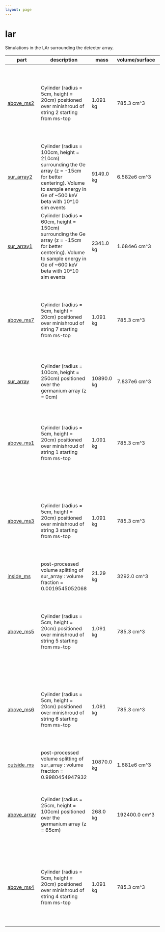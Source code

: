 ```yaml
---
layout: page
---
```


# lar

Simulations in the LAr surrounding the detector array.

| part | description | mass | volume/surface | Density | MaGe volumes |
| -- | -- | -- | -- | -- | -- |
| [above_ms2](/gerda-mage-sim/volumes/parts/above_ms2) | Cylinder (radius = 5cm, height = 20cm) positioned over minishroud of string 2 starting from ms-top | 1.091 kg | 785.3 cm^3 | 1.39 g cm^-3 | `/MG/generator/Sampling/volume/name                Cylinder`, `/MG/generator/Sampling/volume/innerCylinderRadius 0 mm`, `/MG/generator/Sampling/volume/outerCylinderRadius 5 cm`, `/MG/generator/Sampling/volume/cylinderHeight      10 cm`, `/MG/generator/Sampling/volume/offsetCenterXPos    55.0 mm`, `/MG/generator/Sampling/volume/offsetCenterYPos    95.2628 mm`, `/MG/generator/Sampling/volume/offsetCenterZPos    143.9 mm` |
| [sur_array2](/gerda-mage-sim/volumes/parts/sur_array2) | Cylinder (radius = 100cm, height = 210cm) surrounding the Ge array (z = -15cm for better centering). Volume to sample energy in Ge of ~500 keV beta with 10^10 sim events | 9149.0 kg | 6.582e6 cm^3 | 1.39 g cm^-3 | `/MG/generator/Sampling/volume/name                Cylinder`, `/MG/generator/Sampling/volume/innerCylinderRadius 0 mm`, `/MG/generator/Sampling/volume/outerCylinderRadius 100 cm`, `/MG/generator/Sampling/volume/cylinderHeight      210 cm` |
| [sur_array1](/gerda-mage-sim/volumes/parts/sur_array1) | Cylinder (radius = 60cm, height = 150cm) surrounding the Ge array (z = -15cm for better centering). Volume to sample energy in Ge of ~600 keV beta with 10^10 sim events | 2341.0 kg | 1.684e6 cm^3 | 1.39 g cm^-3 | `/MG/generator/Sampling/volume/name                Cylinder`, `/MG/generator/Sampling/volume/innerCylinderRadius 0 mm`, `/MG/generator/Sampling/volume/outerCylinderRadius 60 cm`, `/MG/generator/Sampling/volume/cylinderHeight      150 cm` |
| [above_ms7](/gerda-mage-sim/volumes/parts/above_ms7) | Cylinder (radius = 5cm, height = 20cm) positioned over minishroud of string 7 starting from ms-top | 1.091 kg | 785.3 cm^3 | 1.39 g cm^-3 | `/MG/generator/Sampling/volume/name                Cylinder`, `/MG/generator/Sampling/volume/innerCylinderRadius 0 mm`, `/MG/generator/Sampling/volume/outerCylinderRadius 5 cm`, `/MG/generator/Sampling/volume/cylinderHeight      10 cm`, `/MG/generator/Sampling/volume/offsetCenterXPos    0.0 mm`, `/MG/generator/Sampling/volume/offsetCenterYPos    0.0 mm`, `/MG/generator/Sampling/volume/offsetCenterZPos    143.9 mm` |
| [sur_array](/gerda-mage-sim/volumes/parts/sur_array) | Cylinder (radius = 100cm, height = 250cm) positioned over the germanium array (z = 0cm) | 10890.0 kg | 7.837e6 cm^3 | 1.39 g cm^-3 | `/MG/generator/Sampling/volume/name                Cylinder`, `/MG/generator/Sampling/volume/innerCylinderRadius 0 mm`, `/MG/generator/Sampling/volume/outerCylinderRadius 100 cm`, `/MG/generator/Sampling/volume/cylinderHeight      250 cm` |
| [above_ms1](/gerda-mage-sim/volumes/parts/above_ms1) | Cylinder (radius = 5cm, height = 20cm) positioned over minishroud of string 1 starting from ms-top | 1.091 kg | 785.3 cm^3 | 1.39 g cm^-3 | `/MG/generator/Sampling/volume/name                Cylinder`, `/MG/generator/Sampling/volume/innerCylinderRadius 0 mm`, `/MG/generator/Sampling/volume/outerCylinderRadius 5 cm`, `/MG/generator/Sampling/volume/cylinderHeight      10 cm`, `/MG/generator/Sampling/volume/offsetCenterXPos    110.0 mm`, `/MG/generator/Sampling/volume/offsetCenterYPos    0.0 mm`, `/MG/generator/Sampling/volume/offsetCenterZPos    143.9 mm` |
| [above_ms3](/gerda-mage-sim/volumes/parts/above_ms3) | Cylinder (radius = 5cm, height = 20cm) positioned over minishroud of string 3 starting from ms-top | 1.091 kg | 785.3 cm^3 | 1.39 g cm^-3 | `/MG/generator/Sampling/volume/name                Cylinder`, `/MG/generator/Sampling/volume/innerCylinderRadius 0 mm`, `/MG/generator/Sampling/volume/outerCylinderRadius 5 cm`, `/MG/generator/Sampling/volume/cylinderHeight      10 cm`, `/MG/generator/Sampling/volume/offsetCenterXPos    -55.0 mm`, `/MG/generator/Sampling/volume/offsetCenterYPos    95.2628 mm`, `/MG/generator/Sampling/volume/offsetCenterZPos    143.9 mm` |
| [inside_ms](/gerda-mage-sim/volumes/parts/inside_ms) | post-processed volume splitting of sur_array : volume fraction = 0.0019545052068 | 21.29 kg | 3292.0 cm^3 | 1.39 g cm^-3 | obtained by post-processing of sur_array simulations |
| [above_ms5](/gerda-mage-sim/volumes/parts/above_ms5) | Cylinder (radius = 5cm, height = 20cm) positioned over minishroud of string 5 starting from ms-top | 1.091 kg | 785.3 cm^3 | 1.39 g cm^-3 | `/MG/generator/Sampling/volume/name                Cylinder`, `/MG/generator/Sampling/volume/innerCylinderRadius 0 mm`, `/MG/generator/Sampling/volume/outerCylinderRadius 5 cm`, `/MG/generator/Sampling/volume/cylinderHeight      10 cm`, `/MG/generator/Sampling/volume/offsetCenterXPos    -55.0 mm`, `/MG/generator/Sampling/volume/offsetCenterYPos    -95.2628 mm`, `/MG/generator/Sampling/volume/offsetCenterZPos    143.9 mm` |
| [above_ms6](/gerda-mage-sim/volumes/parts/above_ms6) | Cylinder (radius = 5cm, height = 20cm) positioned over minishroud of string 6 starting from ms-top | 1.091 kg | 785.3 cm^3 | 1.39 g cm^-3 | `/MG/generator/Sampling/volume/name                Cylinder`, `/MG/generator/Sampling/volume/innerCylinderRadius 0 mm`, `/MG/generator/Sampling/volume/outerCylinderRadius 5 cm`, `/MG/generator/Sampling/volume/cylinderHeight      10 cm`, `/MG/generator/Sampling/volume/offsetCenterXPos    55.0 mm`, `/MG/generator/Sampling/volume/offsetCenterYPos    -95.2628 mm`, `/MG/generator/Sampling/volume/offsetCenterZPos    143.9 mm` |
| [outside_ms](/gerda-mage-sim/volumes/parts/outside_ms) | post-processed volume splitting of sur_array : volume fraction = 0.9980454947932 | 10870.0 kg | 1.681e6 cm^3 | 1.39 g cm^-3 | obtained by post-processing of sur_array simulations |
| [above_array](/gerda-mage-sim/volumes/parts/above_array) | Cylinder (radius = 25cm, height = 100cm) positioned over the germanium array (z = 65cm) | 268.0 kg | 192400.0 cm^3 | 1.39 g cm^-3 | `/MG/generator/Sampling/volume/name                Cylinder`, `/MG/generator/Sampling/volume/innerCylinderRadius 0 mm`, `/MG/generator/Sampling/volume/outerCylinderRadius 25 cm`, `/MG/generator/Sampling/volume/cylinderHeight      100 cm`, `/MG/generator/Sampling/volume/offsetCenterXPos    0 mm`, `/MG/generator/Sampling/volume/offsetCenterZPos    65 cm` |
| [above_ms4](/gerda-mage-sim/volumes/parts/above_ms4) | Cylinder (radius = 5cm, height = 20cm) positioned over minishroud of string 4 starting from ms-top | 1.091 kg | 785.3 cm^3 | 1.39 g cm^-3 | `/MG/generator/Sampling/volume/name                Cylinder`, `/MG/generator/Sampling/volume/innerCylinderRadius 0 mm`, `/MG/generator/Sampling/volume/outerCylinderRadius 5 cm`, `/MG/generator/Sampling/volume/cylinderHeight      10 cm`, `/MG/generator/Sampling/volume/offsetCenterXPos    -110.0 mm`, `/MG/generator/Sampling/volume/offsetCenterYPos    0.0 mm`, `/MG/generator/Sampling/volume/offsetCenterZPos    143.9 mm` |

<p align="center">
<p/>
